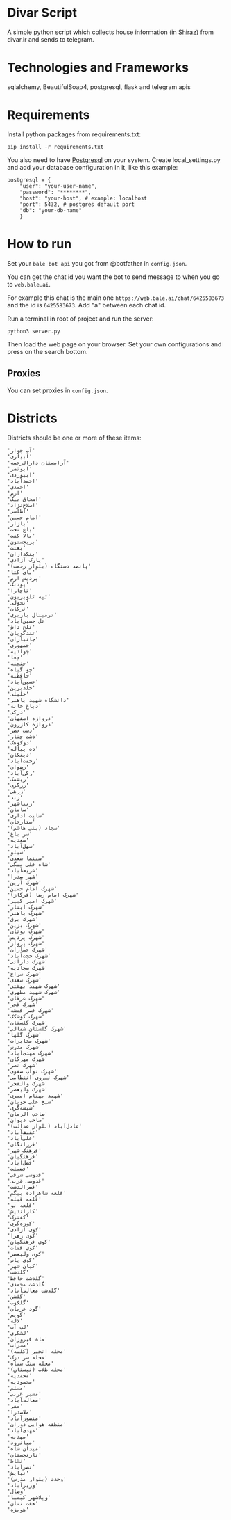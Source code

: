# Divar Script
A simple python script which collects house information (in [Shiraz](https://en.wikipedia.org/wiki/Shiraz)) from divar.ir and sends to telegram.
# Technologies and Frameworks
sqlalchemy, BeautifulSoap4, postgresql, flask and telegram apis
# Requirements
Install python packages from requirements.txt:
```
pip install -r requirements.txt
```
You also need to have [Postgresql](https://www.postgresql.org/) on your system. Create local_settings.py and add your database configuration in it, like this example:
```
postgresql = {
    "user": "your-user-name",
    "password": "********",
    "host": "your-host", # example: localhost
    "port": 5432, # postgres default port
    "db": "your-db-name"
    }
```
# How to run
Set your `bale bot api` you got from @botfather in `config.json`.

You can get the chat id you want the bot to send message to when you go to `web.bale.ai`.

For example this chat is the main one `https://web.bale.ai/chat/6425583673` and the id is `6425583673`. Add "a" between each chat id.

Run a terminal in root of project and run the server:
```
python3 server.py 
```
Then load the web page on your browser. Set your own configurations and press on the search bottom.

## Proxies
You can set proxies in `config.json`.

# Districts
Districts should be one or more of these items:
```
'آب جوار'
'آبیاری'
'آرامستان دارالرحمه'
'ابونصر'
'ابیوردی'
'احمدآباد'
'احمدی'
'ارم'
'اسحاق بیگ'
'اصلاح‌نژاد'
'اطلسی'
'امام حسین'
'بازار'
'باغ تخت'
'بالا کفت'
'بریجستون'
'بعثت'
'بنکداران'
'پارک آزادی'
'پانصد دستگاه (بلوار رحمت)'
'پای کتا'
'پردیس ارم'
'پودنک'
'تاچارا'
'تپه تلویزیون'
'تحولی'
'ترکان'
'ترمینال باربری'
'تل حسین‌آباد'
'تلخ داش'
'تندگویان'
'جانبازان'
'جمهوری'
'جوادیه'
'چغا'
'چنچنه'
'چو گیاه'
'حافظیه'
'حسین‌آباد'
'خلدبرین'
'خلیلی'
'دانشگاه شهید باهنر'
'دباغ خانه'
'درکی'
'دروازه اصفهان'
'دروازه کازرون'
'دست خضر'
'دشت چنار'
'دوکوهک'
'ده پیاله'
'دینکان'
'رحمت‌آباد'
'رضوان'
'رکن‌آباد'
'ریشمک'
'زرگری'
'زرهی'
'زند'
'زیباشهر'
'سامان'
'سایت اداری'
'ستارخان'
'سجاد (بنی هاشم)'
'سر باغ'
'سعدیه'
'سهل‌آباد'
'سیلو'
'سینما سعدی'
'شاه قلی بیگی'
'شریف‌آباد'
'شهر صدرا'
'شهرک آرین'
'شهرک امام حسین'
'شهرک امام رضا (فرگاز)'
'شهرک امیر کبیر'
'شهرک ایثار'
'شهرک باهنر'
'شهرک برق'
'شهرک بزین'
'شهرک بوتان'
'شهرک پردیس'
'شهرک پرواز'
'شهرک جماران'
'شهرک حجت‌آباد'
'شهرک دارائی'
'شهرک سجادیه'
'شهرک سراج'
'شهرک سعدی'
'شهرک شهید بهشتی'
'شهرک شهید مطهری'
'شهرک عرفان'
'شهرک فجر'
'شهرک قصر قمشه'
'شهرک کوشکک'
'شهرک گلستان'
'شهرک گلستان شمالی'
'شهرک گلها'
'شهرک مخابرات'
'شهرک مدرس'
'شهرک مهدی‌آباد'
'شهرک مهرگان'
'شهرک نصر'
'شهرک نواب صفوی'
'شهرک نیروی انتظامی'
'شهرک والفجر'
'شهرک ولیعصر'
'شهید بهنام امیری'
'شیخ علی چوپان'
'شیشه‌گری'
'صاحب الزمان'
'صاحب دیوان'
'عادل‌آباد (بلوار عدالت)'
'عفیف‌آباد'
'علی‌آباد'
'فرزانگان'
'فرهنگ شهر'
'فرهنگیان'
'فضل‌آباد'
'فضیلت'
'قدوسی شرقی'
'قدوسی غربی'
'قصرالدشت'
'قلعه شاهزاده بیگم'
'قلعه قبله'
'قلعه نو'
'کاراندیش'
'کفترک'
'کوزه‌گری'
'کوی آزادی'
'کوی زهرا'
'کوی فرهنگیان'
'کوی قضات'
'کوی ولیعصر'
'کوی یاس'
'کیان شهر'
'گلدشت'
'گلدشت حافظ'
'گلدشت محمدی'
'گلدشت معالی‌آباد'
'گلشن'
'گلکوب'
'گود عربان'
'گویم'
'لاله'
'لب آب'
'لشکری'
'ماه فیروزان'
'محراب'
'محله انجیر (کلبه)'
'محله سر دزک'
'محله سنگ سیاه'
'محله طلاب (نیستان)'
'محمدیه'
'محمودیه'
'مسلم'
'مشیر غربی'
'معالی‌آباد'
'مقر'
'ملاصدرا'
'منصورآباد'
'منطقه هوایی دوران'
'مهدی‌آباد'
'مهدیه'
'میانرود'
'میدان شاه'
'نارنجستان'
'نشاط'
'نصرآباد'
'نیایش'
'وحدت (بلوار مدرس)'
'وزیرآباد'
'وصال'
'ویلاشهر کیمیا'
'هفت تنان'
'هویزه'
```